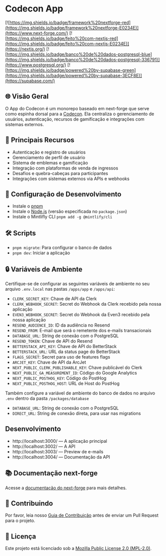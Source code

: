 # Codecon App

[![https://img.shields.io/badge/framework%20nextforge-red](https://img.shields.io/badge/framework%20nextforge-E0234E)](https://www.next-forge.com/)
[![https://img.shields.io/badge/feito%20com-nextjs-red](https://img.shields.io/badge/feito%20com-nextjs-E0234E)](https://nextjs.org/)
[![https://img.shields.io/badge/banco%20de%20dados-postgresql-blue](https://img.shields.io/badge/banco%20de%20dados-postgresql-336791)](https://www.postgresql.org/)
[![https://img.shields.io/badge/powered%20by-supabase-green](https://img.shields.io/badge/powered%20by-supabase-3ECF8E)](https://supabase.com/)

## 🌐 Visão Geral

O App do Codecon é um monorepo baseado em next-forge que serve como espinha dorsal para a [Codecon](https://codecon.dev). Ela centraliza o gerenciamento de usuários, autenticação, recursos de gamificação e integrações com sistemas externos.

## 🚀 Principais Recursos

- Autenticação e registro de usuários
- Gerenciamento de perfil de usuário
- Sistema de emblemas e gamificação
- Integração com plataformas de venda de ingressos
- Desafios e quebra-cabeças para participantes
- Integrações com sistemas externos via APIs e webhooks

## 📘 Configuração de Desenvolvimento

- Instale o [pnpm](https://pnpm.io/installation)
- Instale o [Node.js](https://nodejs.org/) (versão especificada no `package.json`)
- Instale o Mintlifly CLI `pnpm add -g @mintlify/cli`

## 🛠 Scripts

- `pnpm migrate`: Para configurar o banco de dados
- `pnpm dev`: Iniciar a aplicação

## 🔒 Variáveis de Ambiente

Certifique-se de configurar as seguintes variáveis de ambiente no seu arquivo `.env.local` nas pastas `/apps/app` e `/apps/api`:

- `CLERK_SECRET_KEY`: Chave de API da Clerk
- `CLERK_WEBHOOK_SECRET`: Secret do Webhook da Clerk recebido pela nossa aplicação
- `EVEN3_WEBHOOK_SECRET`: Secret do Webhook da Even3 recebido pela nossa aplicação
- `RESEND_AUDIENCE_ID`: ID da audiência no Resend
- `RESEND_FROM`: E-mail que será o remetente dos e-mails transacionais
- `DATABASE_URL`: String de conexão com o PostgreSQL
- `RESEND_TOKEN`: Chave de API do Resend
- `BETTERSTACK_API_KEY`: Chave de API do BetterStack
- `BETTERSTACK_URL`: URL da status page do BetterStack
- `FLAGS_SECRET`: Secret para uso de features flags
- `ARCJET_KEY`: Chave de API da ArcJet
- `NEXT_PUBLIC_CLERK_PUBLISHABLE_KEY`: Chave publicável do Clerk
- `NEXT_PUBLIC_GA_MEASUREMENT_ID`: Código do Google Analytics
- `NEXT_PUBLIC_POSTHOG_KEY`: Código do PostHog
- `NEXT_PUBLIC_POSTHOG_HOST`: URL de Host do PostHog

Também configure a variável de ambiente do banco de dados no arquivo `.env` dentro da pasta `/packages/database`

- `DATABASE_URL`: String de conexão com o PostgreSQL
- `DIRECT_URL`: String de conexão direta, para usar nas migrations

## Desenvolvimento

- http://localhost:3000/ — A aplicação principal
- http://localhost:3002/ — A API
- http://localhost:3003/ — Preview de e-mails
- http://localhost:3004/ — Documentação da API

## 📚 Documentação next-forge

Acesse a [documentação do next-forge](https://docs.next-forge.com/setup) para mais detalhes.

## 🤝 Contribuindo

Por favor, leia nosso [Guia de Contribuição](CONTRIBUTING.md) antes de enviar um Pull Request para o projeto.

## 📄 Licença

Este projeto está licenciado sob a [Mozilla Public License 2.0 (MPL-2.0)](LICENSE).